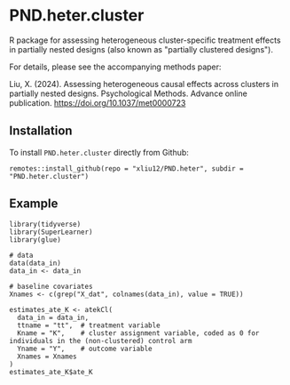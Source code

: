 # PND.heter.cluster
R package for assessing heterogeneous cluster-specific treatment effects in partially nested designs (also known as "partially clustered designs"). 

For details, please see the accompanying methods paper:

Liu, X. (2024). Assessing heterogeneous causal effects across clusters in partially nested designs. Psychological Methods. Advance online publication. https://doi.org/10.1037/met0000723

## Installation

To install `PND.heter.cluster` directly from Github:
```
remotes::install_github(repo = "xliu12/PND.heter", subdir = "PND.heter.cluster")
```

## Example

```
library(tidyverse)
library(SuperLearner)
library(glue)

# data
data(data_in)
data_in <- data_in

# baseline covariates
Xnames <- c(grep("X_dat", colnames(data_in), value = TRUE))

estimates_ate_K <- atekCl(
  data_in = data_in,
  ttname = "tt",  # treatment variable
  Kname = "K",    # cluster assignment variable, coded as 0 for individuals in the (non-clustered) control arm
  Yname = "Y",    # outcome variable
  Xnames = Xnames
)
estimates_ate_K$ate_K

```
